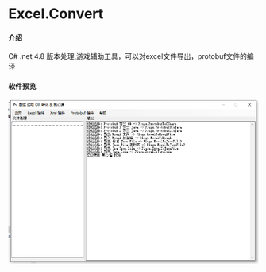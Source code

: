 # Excel.Convert

#### 介绍
C# .net 4.8 版本处理,游戏辅助工具，可以对excel文件导出，protobuf文件的编译

#### 软件预览
![image](show.png)
